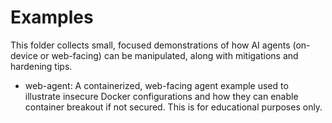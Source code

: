 # Examples

This folder collects small, focused demonstrations of how AI agents (on-device or web-facing) can be manipulated, along with mitigations and hardening tips.

- web-agent: A containerized, web-facing agent example used to illustrate insecure Docker configurations and how they can enable container breakout if not secured. This is for educational purposes only.

